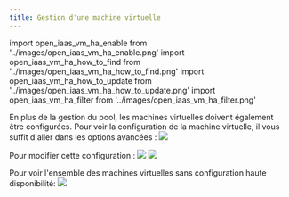```yaml
---
title: Gestion d'une machine virtuelle
---
```

import open_iaas_vm_ha_enable from '../images/open_iaas_vm_ha_enable.png'
import open_iaas_vm_ha_how_to_find from '../images/open_iaas_vm_ha_how_to_find.png'
import open_iaas_vm_ha_how_to_update from '../images/open_iaas_vm_ha_how_to_update.png'
import open_iaas_vm_ha_filter from '../images/open_iaas_vm_ha_filter.png'

En plus de la gestion du pool, les machines virtuelles doivent également être configurées.
Pour voir la configuration de la machine virtuelle, il vous suffit d'aller dans les options avancées :
<img src={open_iaas_vm_ha_how_to_find} />

Pour modifier cette configuration :
<img src={open_iaas_vm_ha_how_to_update} />
<img src={open_iaas_vm_ha_enable} />

Pour voir l'ensemble des machines virtuelles sans configuration haute disponibilité:
<img src={open_iaas_vm_ha_filter} />
